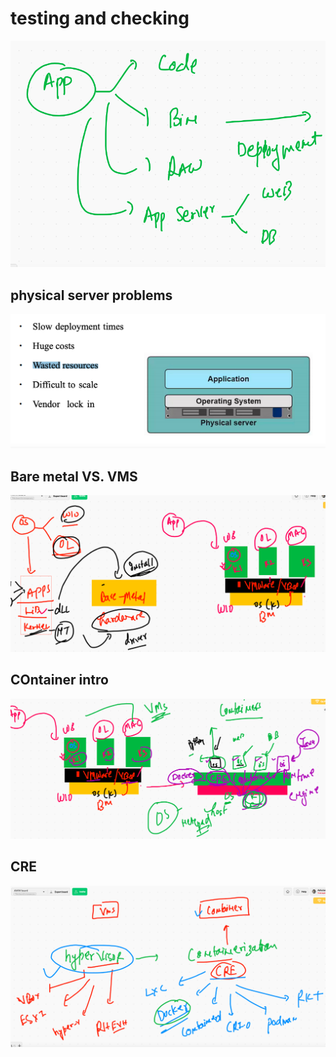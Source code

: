 # testing and checking 

<img src="test.png">

## physical server problems 

<img src="ph.png">


## Bare metal VS. VMS 

<img src="vms.png">

## COntainer intro 

<img src="creintro.png">


## CRE 
<img src="cre.png">

